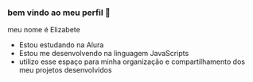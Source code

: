 ### bem vindo ao meu perfil 🖤

meu nome é  Elizabete 

- Estou estudando na Alura
- Estou me desenvolvendo na linguagem JavaScripts
- utilizo esse espaço para minha organização e compartilhamento dos meu projetos desenvolvidos
